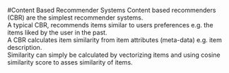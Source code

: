 #Content Based Recommender Systems 
Content based recommenders (CBR) are the simplest recommender systems. \
A typical CBR, recommends items similar to users preferences e.g. the items liked by the user in the past.\
A CBR calculates item similarity from item attributes (meta-data) e.g. item description.\
Similarity can simply be calculated by vectorizing items and using cosine similarity score to asses similarity of items.

